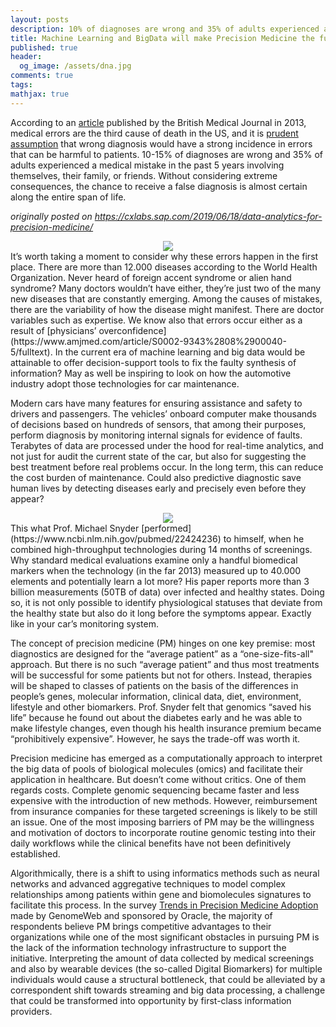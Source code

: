 ```yaml
---
layout: posts
description: 10% of diagnoses are wrong and 35% of adults experienced a medical mistake in the past 5 years. Machine learning and big data might offer decision-support tools to fix the faulty system.
title: Machine Learning and BigData will make Precision Medicine the future of Healthcare
published: true
header:
  og_image: /assets/dna.jpg
comments: true
tags:
mathjax: true
---
```

According to an [article](https://www.bmj.com/content/353/bmj.i2139) published by the British Medical Journal in 2013, medical errors are the third cause of death in the US, and  it is [prudent assumption](https://qualitysafety.bmj.com/content/22/Suppl_2/ii21) that wrong diagnosis would have a strong incidence in errors that can be harmful to patients. 10-15% of diagnoses are wrong and 35% of adults experienced a medical mistake in the past 5 years involving themselves, their family, or friends. Without considering extreme consequences, the chance to receive a false diagnosis is almost certain along the entire span of life.

*originally posted on https://cxlabs.sap.com/2019/06/18/data-analytics-for-precision-medicine/*

<center><img src="{{ site.url }}/assets/causes-of-death.png"/></center>
It’s worth taking a moment to consider why these errors happen in the first place. There are more than 12.000 diseases according to the World Health Organization. Never heard of foreign accent syndrome or alien hand syndrome? Many doctors wouldn’t have either, they’re just two of the many new diseases that are constantly emerging. Among the causes of mistakes, there are the variability of how the disease might manifest. There are doctor variables such as expertise. We know also that errors occur either as a result of [physicians’ overconfidence](https://www.amjmed.com/article/S0002-9343%2808%2900040-5/fulltext). In the current era of machine learning and big data would be attainable to offer decision-support tools to fix the faulty synthesis of information? May as well be inspiring to look on how the automotive industry adopt those technologies for car maintenance.

Modern cars have many features for ensuring assistance and safety to drivers and passengers. The vehicles’ onboard computer make thousands of decisions based on hundreds of sensors, that among their purposes, perform diagnosis by monitoring internal signals for evidence of faults. Terabytes of data are processed under the hood for real-time analytics, and not just for audit the current state of the car, but also for suggesting the best treatment before real problems occur. In the long term, this can reduce the cost burden of maintenance. Could also predictive diagnostic save human lives by detecting diseases early and precisely even before they appear?

<center><img src="{{ site.url }}/assets/snyderome.jpg"/></center>
This what Prof. Michael Snyder [performed](https://www.ncbi.nlm.nih.gov/pubmed/22424236) to himself, when he combined high-throughput technologies during 14 months of screenings. Why standard medical evaluations examine only a handful biomedical markers when the technology (in the far 2013) measured up to 40.000 elements and potentially learn a lot more? His paper reports more than 3 billion measurements (50TB of data) over infected and healthy states.  Doing so, it is not only possible to identify physiological statuses that deviate from the healthy state but also do it long before the symptoms appear. Exactly like in your car’s monitoring system.

The concept of precision medicine (PM) hinges on one key premise: most diagnostics are designed for the “average patient” as a “one-size-fits-all" approach. But there is no such “average patient” and thus most treatments will be successful for some patients but not for others. Instead, therapies will be shaped to classes of patients on the basis of the differences in people’s genes, molecular information, clinical data, diet, environment, lifestyle and other biomarkers. Prof. Snyder felt that genomics “saved his life” because he found out about the diabetes early and he was able to make lifestyle changes, even though his health insurance premium became “prohibitively expensive”. However, he says the trade-off was worth it.

Precision medicine has emerged as a computationally approach to interpret the big data of pools of biological molecules (omics) and facilitate their application in healthcare. But doesn’t come without critics. One of them regards costs. Complete genomic sequencing became faster and less expensive with the introduction of new methods. However, reimbursement from insurance companies for these targeted screenings is likely to be still an issue. One of the most imposing barriers of PM may be the willingness and motivation of doctors to incorporate routine genomic testing into their daily workflows while the clinical benefits have not been definitively established.

Algorithmically, there is a shift to using informatics methods such as neural networks and advanced aggregative techniques to model complex relationships among patients within gene and biomolecules signatures to facilitate this process.
In the survey [Trends in Precision Medicine Adoption](https://go.oracle.com/LP=66444?elqCampaignId=95819) made by GenomeWeb and sponsored by Oracle, the majority of respondents believe PM brings competitive advantages to their organizations while one of the most significant obstacles in pursuing PM is the lack of the information technology infrastructure to support the initiative.
Interpreting the amount of data collected by medical screenings and also by wearable devices (the so-called Digital Biomarkers) for multiple individuals would cause a structural bottleneck, that could be alleviated by a correspondent shift towards streaming and big data processing, a challenge that could be transformed into opportunity by first-class information providers.
